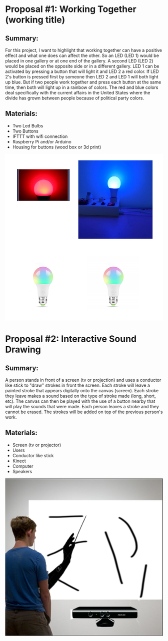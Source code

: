 # Proposal #1: Working Together (working title)

## Summary: 
For this project, I want to highlight that working together can have a positive effect and what one does can affect the other. So an LED (LED 1) would be placed in one gallery or at one end of the gallery. A second LED (LED 2) would be placed on the opposite side or in a different gallery. LED 1 can be activated by pressing a button that will light it and LED 2 a red color. If LED 2's button is pressed first by someone then LED 2 and LED 1 will both light up blue. But if two people work together and press each button at the same time, then both will light up in a rainbow of colors. The red and blue colors deal specifically with the current affairs in the United States where the divide has grown between people because of political party colors. 

## Materials: 
- Two Led Bulbs 
- Two Buttons
- IFTTT with wifi connection
- Raspberry Pi and/or Arduino
- Housing for buttons (wood box or 3d print)

![smart bulb project image](https://github.com/KristieCook/images/raw/master/smartbulbprojectproposal.PNG)

# Proposal #2: Interactive Sound Drawing

## Summary: 
A person stands in front of a screen (tv or projection) and uses a conductor like stick to  "draw" strokes in front the screen. Each stroke will leave a painted stroke that appears digitally onto the canvas (screen). Each stroke they leave makes a sound based on the type of stroke made (long, short, etc). The canvas can then be played with the use of a button nearby that will play the sounds that were made. Each person leaves a stroke and they cannot be erased. The strokes will be added on top of the previous person's work. 

## Materials:
- Screen (tv or projector)
- Users
- Conductor like stick
- Kinect
- Computer
- Speakers

![sound drawing project image](https://github.com/KristieCook/images/raw/master/sounddrawingprojectproposal.PNG)
